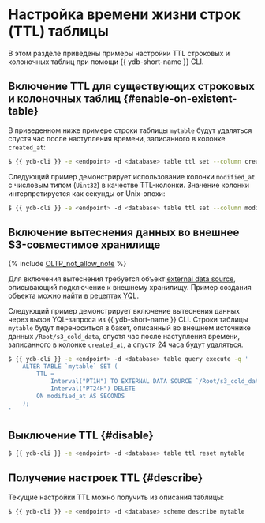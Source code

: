 # Настройка времени жизни строк (TTL) таблицы

В этом разделе приведены примеры настройки TTL строковых и колоночных таблиц при помощи {{ ydb-short-name }} CLI.

## Включение TTL для существующих строковых и колоночных таблиц {#enable-on-existent-table}

В приведенном ниже примере строки таблицы `mytable` будут удаляться спустя час после наступления времени, записанного в колонке `created_at`:

```bash
$ {{ ydb-cli }} -e <endpoint> -d <database> table ttl set --column created_at --expire-after 3600 mytable
```

Следующий пример демонстрирует использование колонки `modified_at` с числовым типом (`Uint32`) в качестве TTL-колонки. Значение колонки интерпретируется как секунды от Unix-эпохи:

```bash
$ {{ ydb-cli }} -e <endpoint> -d <database> table ttl set --column modified_at --expire-after 3600 --unit seconds mytable
```

## Включение вытеснения данных во внешнее S3-совместимое хранилище

{% include [OLTP_not_allow_note](../../_includes/not_allow_for_oltp_note.md) %}

Для включения вытеснения требуется объект [external data source](../../concepts/datamodel/external_data_source.md), описывающий подключение к внешнему хранилищу. Пример создания объекта можно найти в [рецептах YQL](../yql/ttl.md#enable-tiering-on-existing-tables).

Следующий пример демонстрирует включение вытеснения данных через вызов YQL-запроса из {{ ydb-short-name }} CLI. Строки таблицы `mytable` будут переноситься в бакет, описанный во внешнем источнике данных `/Root/s3_cold_data`, спустя час после наступления времени, записанного в колонке `created_at`, а спустя 24 часа будут удаляться.

```bash
$ {{ ydb-cli }} -e <endpoint> -d <database> table query execute -q '
    ALTER TABLE `mytable` SET (
        TTL =
            Interval("PT1H") TO EXTERNAL DATA SOURCE `/Root/s3_cold_data`,
            Interval("PT24H") DELETE
        ON modified_at AS SECONDS
    );
'
```

## Выключение TTL {#disable}

```bash
$ {{ ydb-cli }} -e <endpoint> -d <database> table ttl reset mytable
```

## Получение настроек TTL {#describe}

Текущие настройки TTL можно получить из описания таблицы:

```bash
$ {{ ydb-cli }} -e <endpoint> -d <database> scheme describe mytable
```

